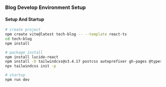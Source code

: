 ### Blog Develop Environment Setup

#### Setup And Startup

```bash
# create project
npm create vite@latest tech-blog -- --template react-ts
cd tech-blog
npm install

# package install
npm install lucide-react
npm install -D tailwindcss@v3.4.17 postcss autoprefixer gh-pages @types/node
npx tailwindcss init -p

# startup
npm run dev
```

